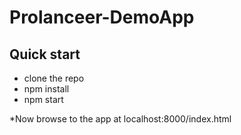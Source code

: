 # Prolanceer-DemoApp
Quick start
-----------
- clone the repo
- npm install
- npm start

*Now browse to the app at localhost:8000/index.html